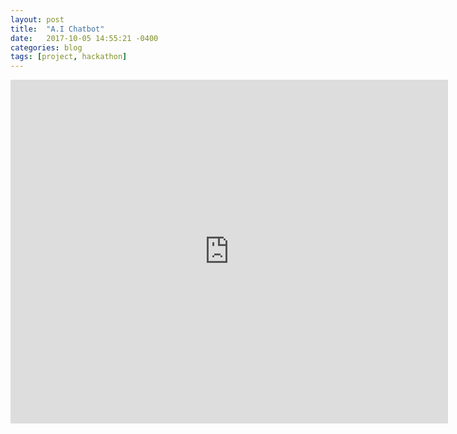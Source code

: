 ```yaml
---
layout: post
title:  "A.I Chatbot"
date:   2017-10-05 14:55:21 -0400
categories: blog
tags: [project, hackathon]
---
```



<iframe src="https://www.botlibre.com/chat?&id=19297023&embedded=true&chatLog=false&application=1108482994902157717&menubar=false&menubar=false&chooseLanguage=false&sendImage=false&background=%23fff&prompt=You+say&send=Send" width="700" height="550" frameborder="0" scrolling="auto"></iframe>

